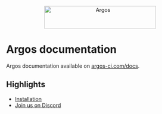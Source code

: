 <p align="center">
  <a href="https://argos-ci.com/?utm_source=github&utm_medium=logo" target="_blank">
    <img src="https://raw.githubusercontent.com/argos-ci/argos/main/resources/logos/logo-github-readme.png" alt="Argos" width="300" height="61">
  </a>
</p>

# Argos documentation

Argos documentation available on [argos-ci.com/docs](https://argos-ci.com/docs).

## Highlights

- [Installation](https://argos-ci.com/docs/installation)
- [Join us on Discord](https://argos-ci.com/discord)
